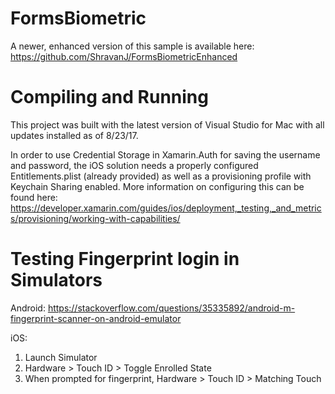 # FormsBiometric
A newer, enhanced version of this sample is available here: https://github.com/ShravanJ/FormsBiometricEnhanced


# Compiling and Running
This project was built with the latest version of Visual Studio for Mac with all updates installed as of 8/23/17.

In order to use Credential Storage in Xamarin.Auth for saving the username and password, the iOS solution needs a properly configured Entitlements.plist (already provided) as well as a provisioning profile with Keychain Sharing enabled. More information on configuring this can be found here: https://developer.xamarin.com/guides/ios/deployment,_testing,_and_metrics/provisioning/working-with-capabilities/


# Testing Fingerprint login in Simulators 
Android: https://stackoverflow.com/questions/35335892/android-m-fingerprint-scanner-on-android-emulator

iOS:
1. Launch Simulator
2. Hardware > Touch ID > Toggle Enrolled State
3. When prompted for fingerprint, Hardware > Touch ID > Matching Touch


